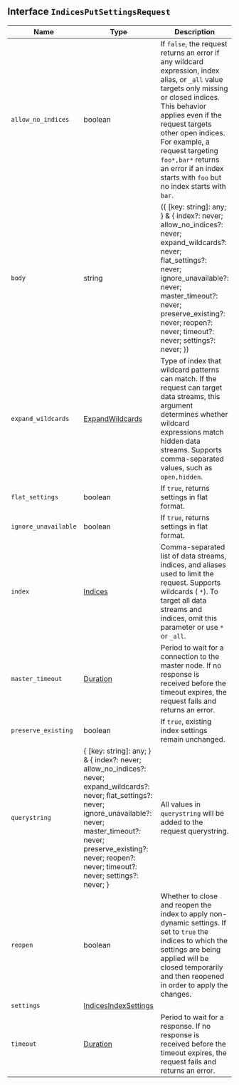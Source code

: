 ## Interface `IndicesPutSettingsRequest`

| Name | Type | Description |
| - | - | - |
| `allow_no_indices` | boolean | If `false`, the request returns an error if any wildcard expression, index alias, or `_all` value targets only missing or closed indices. This behavior applies even if the request targets other open indices. For example, a request targeting `foo*,bar*` returns an error if an index starts with `foo` but no index starts with `bar`. |
| `body` | string | ({ [key: string]: any; } & { index?: never; allow_no_indices?: never; expand_wildcards?: never; flat_settings?: never; ignore_unavailable?: never; master_timeout?: never; preserve_existing?: never; reopen?: never; timeout?: never; settings?: never; }) | All values in `body` will be added to the request body. |
| `expand_wildcards` | [ExpandWildcards](./ExpandWildcards.md) | Type of index that wildcard patterns can match. If the request can target data streams, this argument determines whether wildcard expressions match hidden data streams. Supports comma-separated values, such as `open,hidden`. |
| `flat_settings` | boolean | If `true`, returns settings in flat format. |
| `ignore_unavailable` | boolean | If `true`, returns settings in flat format. |
| `index` | [Indices](./Indices.md) | Comma-separated list of data streams, indices, and aliases used to limit the request. Supports wildcards ( `*`). To target all data streams and indices, omit this parameter or use `*` or `_all`. |
| `master_timeout` | [Duration](./Duration.md) | Period to wait for a connection to the master node. If no response is received before the timeout expires, the request fails and returns an error. |
| `preserve_existing` | boolean | If `true`, existing index settings remain unchanged. |
| `querystring` | { [key: string]: any; } & { index?: never; allow_no_indices?: never; expand_wildcards?: never; flat_settings?: never; ignore_unavailable?: never; master_timeout?: never; preserve_existing?: never; reopen?: never; timeout?: never; settings?: never; } | All values in `querystring` will be added to the request querystring. |
| `reopen` | boolean | Whether to close and reopen the index to apply non-dynamic settings. If set to `true` the indices to which the settings are being applied will be closed temporarily and then reopened in order to apply the changes. |
| `settings` | [IndicesIndexSettings](./IndicesIndexSettings.md) | &nbsp; |
| `timeout` | [Duration](./Duration.md) | Period to wait for a response. If no response is received before the timeout expires, the request fails and returns an error. |
